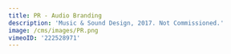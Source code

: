 ```yaml
---
title: PR - Audio Branding
description: 'Music & Sound Design, 2017. Not Commissioned.'
image: /cms/images/PR.png
vimeoID: '222528971'
---
```






